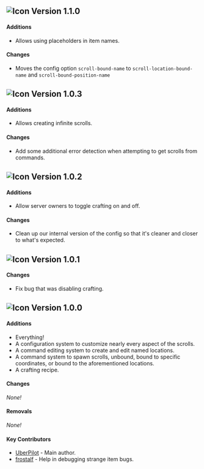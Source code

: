 [icon]: https://raw.githubusercontent.com/ShatteredSuite/ShatteredScrolls/master/icon.png
## ![Icon][icon] Version 1.1.0

#### Additions

* Allows using placeholders in item names.

#### Changes

* Moves the config option `scroll-bound-name` to `scroll-location-bound-name` and `scroll-bound-position-name`

## ![Icon][icon] Version 1.0.3

#### Additions

* Allows creating infinite scrolls.

#### Changes

* Add some additional error detection when attempting to get scrolls from commands.

## ![Icon][icon] Version 1.0.2

#### Additions

* Allow server owners to toggle crafting on and off.

#### Changes

* Clean up our internal version of the config so that it's cleaner and closer to what's expected.

## ![Icon][icon] Version 1.0.1

#### Changes

* Fix bug that was disabling crafting.

## ![Icon][icon] Version 1.0.0

#### Additions

* Everything!
* A configuration system to customize nearly every aspect of the scrolls.
* A command editing system to create and edit named locations.
* A command system to spawn scrolls, unbound, bound to specific coordinates, or bound to the 
aforementioned locations.
* A crafting recipe.

#### Changes

*None!*

#### Removals

*None!*

#### Key Contributors

* [UberPilot](https://github.com/UberPilot) - Main author.
* [frostalf](https://github.com/frostalf) - Help in debugging strange item bugs.